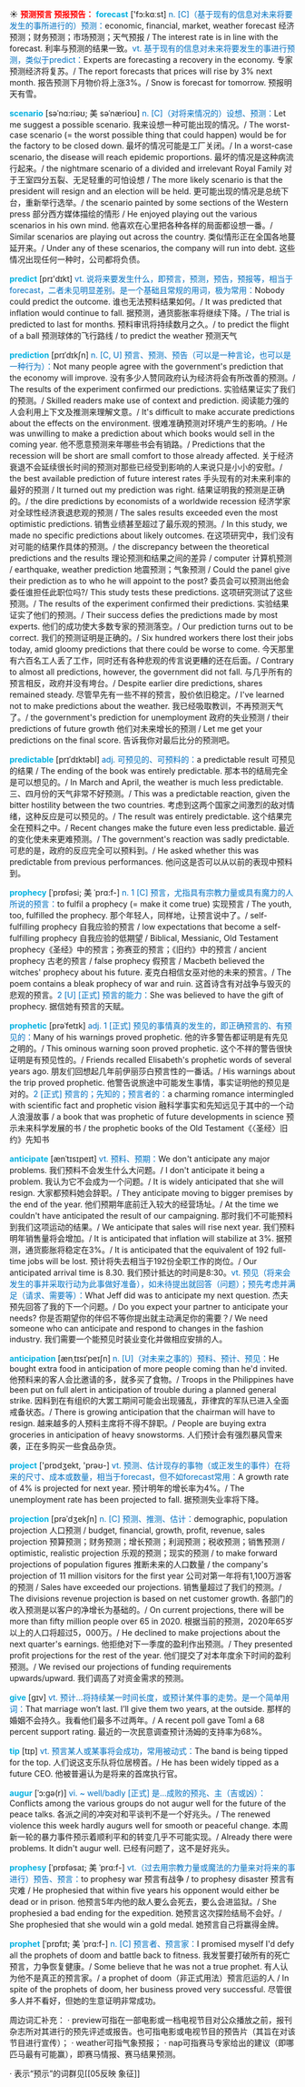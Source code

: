 ☀ <font color="red">**预测预言 预报预告：**</font>
<font color="sky blue">**forecast**</font> ['fɔ:kɑːst] 
<font color="#0070c0">n. [C]（基于现有的信息对未来将要发生的事所进行的）预测：</font>economic, financial, market, weather forecast 经济预测；财务预测；市场预测；天气预报 / The interest rate is in line with the forecast. 利率与预测的结果一致。<font color="#0070c0">vt. 基于现有的信息对未来将要发生的事进行预测，类似于predict：</font>Experts are forecasting a recovery in the economy. 专家预测经济将复苏。/ The report forecasts that prices will rise by 3% next month. 报告预测下月物价将上涨3%。/ Snow is forecast for tomorrow. 预报明天有雪。
           
<font color="sky blue">**scenario**</font> [səˈnɑ:riəʊ; 美 səˈnærioʊ]
<font color="#0070c0">n. [C]（对将来情况的）设想、预测：</font>Let me suggest a possible scenario. 我来设想一种可能出现的情况。/ The worst-case scenario (= the worst possible thing that could happen) would be for the factory to be closed down. 最坏的情况可能是工厂关闭。/ In a worst-case scenario, the disease will reach epidemic proportions. 最坏的情况是这种病流行起来。/ the nightmare scenario of a divided and irrelevant Royal Family 对于王室四分五裂、无足轻重的可怕设想 / The more likely scenario is that the president will resign and an election will be held. 更可能出现的情况是总统下台，重新举行选举。/ the scenario painted by some sections of the Western press 部分西方媒体描绘的情形 / He enjoyed playing out the various scenarios in his own mind. 他喜欢在心里把各种各样的局面都设想一番。/ Similar scenarios are playing out across the country. 类似情形正在全国各地蔓延开来。/ Under any of these scenarios, the company will run into debt. 这些情况出现任何一种时，公司都将负债。

<font color="sky blue">**predict**</font> [prɪ'dɪkt] 
<font color="#0070c0">vt. 说将来要发生什么，即预言，预测，预告，预报等，相当于forecast，二者未见明显差别。是一个基础且常规的用词，极为常用：</font>Nobody could predict the outcome. 谁也无法预料结果如何。/ It was predicted that inflation would continue to fall. 据预测，通货膨胀率将继续下降。/ The trial is predicted to last for months. 预料审讯将持续数月之久。/ to predict the flight of a ball 预测球体的飞行路线 / to predict the weather 预测天气
           
<font color="sky blue">**prediction**</font> [prɪˈdɪkʃn]
<font color="#0070c0">n. [C, U] 预言、预测、预告（可以是一种言论，也可以是一种行为）：</font>Not many people agree with the government's prediction that the economy will improve. 没有多少人赞同政府认为经济将会有所改善的预测。/ The results of the experiment confirmed our predictions. 实验结果证实了我们的预测。/ Skilled readers make use of context and prediction. 阅读能力强的人会利用上下文及推测来理解文意。/ It's difficult to make accurate predictions about the effects on the environment. 很难准确预测对环境产生的影响。/ He was unwilling to make a prediction about which books would sell in the coming year. 他不愿意预测来年哪些书会有销路。/ Predictions that the recession will be short are small comfort to those already affected. 关于经济衰退不会延续很长时间的预测对那些已经受到影响的人来说只是小小的安慰。/ the best available prediction of future interest rates 手头现有的对未来利率的最好的预测 / It turned out my prediction was right. 结果证明我的预测是正确的。/ the dire predictions by economists of a worldwide recession 经济学家对全球性经济衰退悲观的预测 / The sales results exceeded even the most optimistic predictions. 销售业绩甚至超过了最乐观的预测。/ In this study, we made no specific predictions about likely outcomes. 在这项研究中，我们没有对可能的结果作具体的预测。/ the discrepancy between the theoretical predictions and the results 理论预测和结果之间的差异 / computer 计算机预测 / earthquake, weather prediction 地震预测；气象预测 / Could the panel give their prediction as to who he will appoint to the post? 委员会可以预测出他会委任谁担任此职位吗?/ This study tests these predictions. 这项研究测试了这些预测。/ The results of the experiment confirmed their predictions. 实验结果证实了他们的预测。/ Their success defies the predictions made by most experts. 他们的成功使大多数专家的预测落空。/ Our prediction turns out to be correct. 我们的预测证明是正确的。/ Six hundred workers there lost their jobs today, amid gloomy predictions that there could be worse to come. 今天那里有六百名工人丢了工作，同时还有各种悲观的传言说更糟的还在后面。/ Contrary to almost all predictions, however, the government did not fall. 与几乎所有的预言相反，政府并没有垮台。/ Despite earlier dire predictions, shares remained steady. 尽管早先有一些不祥的预言，股价依旧稳定。/ I've learned not to make predictions about the weather. 我已经吸取教训，不再预测天气了。/ the government's prediction for unemployment 政府的失业预测 / their predictions of future growth 他们对未来增长的预测 / Let me get your predictions on the final score. 告诉我你对最后比分的预测吧。                      

<font color="sky blue">**predictable**</font> [prɪˈdɪktəbl]
<font color="#0070c0">adj. 可预见的、可预料的：</font>a predictable result 可预见的结果 / The ending of the book was entirely predictable. 那本书的结局完全是可以想见的。/ In March and April, the weather is much less predictable. 三、四月份的天气非常不好预测。/ This was a predictable reaction, given the bitter hostility between the two countries. 考虑到这两个国家之间激烈的敌对情绪，这种反应是可以预见的。/ The result was entirely predictable. 这个结果完全在预料之中。/ Recent changes make the future even less predictable. 最近的变化使未来更难预测。/ The government's reaction was sadly predictable. 可悲的是，政府的反应完全可以预料到。/ He asked whether this was predictable from previous performances. 他问这是否可以从以前的表现中预料到。
           
<font color="sky blue">**prophecy**</font> [ˈprɒfəsi; 美 ˈprɑ:f-]
<font color="#0070c0">n. 1 [C] 预言，尤指具有宗教力量或具有魔力的人所说的预言：</font>to fulfil a prophecy (= make it come true) 实现预言 / The youth, too, fulfilled the prophecy. 那个年轻人，同样地，让预言说中了。/ self-fulfilling prophecy 自我应验的预言 / low expectations that become a self-fulfilling prophecy 自我应验的低期望 / Biblical, Messianic, Old Testament prophecy《圣经》中的预言；弥赛亚的预言；《旧约》中的预言 / ancient prophecy 古老的预言 / false prophecy 假预言 / Macbeth believed the witches' prophecy about his future. 麦克白相信女巫对他的未来的预言。/ The poem contains a bleak prophecy of war and ruin. 这首诗含有对战争与毁灭的悲观的预言。<font color="#0070c0">2 [U] [正式] 预言的能力：</font>She was believed to have the gift of prophecy. 据信她有预言的天赋。
           
<font color="sky blue">**prophetic**</font> [prəˈfetɪk]
<font color="#0070c0">adj. 1 [正式] 预见的事情真的发生的，即正确预言的、有预见的：</font>Many of his warnings proved prophetic. 他的许多警告都证明是有先见之明的。/ This ominous warning soon proved prophetic. 这个不祥的警告很快证明是有预见性的。/ Friends recalled Elisabeth's prophetic words of several years ago. 朋友们回想起几年前伊丽莎白预言性的一番话。/ His warnings about the trip proved prophetic. 他警告说旅途中可能发生事情，事实证明他的预见是对的。<font color="#0070c0">2 [正式] 预言的；先知的；预言者的：</font>a charming romance intermingled with scientific fact and prophetic vision 融科学事实和先知远见于其中的一个动人浪漫故事 / a book that was prophetic of future developments in science 预示未来科学发展的书 / the prophetic books of the Old Testament《〈圣经〉旧约》先知书

<font color="sky blue">**anticipate**</font> [ænˈtɪsɪpeɪt]
<font color="#0070c0">vt. 预料、预期：</font>We don't anticipate any major problems. 我们预料不会发生什么大问题。/ I don't anticipate it being a problem. 我认为它不会成为一个问题。/ It is widely anticipated that she will resign. 大家都预料她会辞职。/ They anticipate moving to bigger premises by the end of the year. 他们预期年底前迁入较大的经营场址。/ At the time we couldn't have anticipated the result of our campaigning. 那时我们不可能预料到我们这项运动的结果。/ We anticipate that sales will rise next year. 我们预料明年销售量将会增加。/ It is anticipated that inflation will stabilize at 3%. 据预测，通货膨胀将稳定在3%。/ It is anticipated that the equivalent of 192 full-time jobs will be lost. 预计将失去相当于192份全职工作的岗位。/ Our anticipated arrival time is 8.30. 我们预计抵达的时间是8:30。<font color="#0070c0">vt. 预见（将来会发生的事并采取行动为此事做好准备），如未待提出就回答（问题）；预先考虑并满足（请求、需要等）：</font>What Jeff did was to anticipate my next question. 杰夫预先回答了我的下一个问题。/ Do you expect your partner to anticipate your needs? 你是否期望你的伴侣不等你提出就主动满足你的需要？/ We need someone who can anticipate and respond to changes in the fashion industry. 我们需要一个能预见时装业变化并做相应安排的人。
           
<font color="sky blue">**anticipation**</font> [ænˌtɪsɪˈpeɪʃn]
<font color="#0070c0">n. [U]（对未来之事的）预料、预计、预见：</font>He bought extra food in anticipation of more people coming than he'd invited. 他预料来的客人会比邀请的多，就多买了食物。/ Troops in the Philippines have been put on full alert in anticipation of trouble during a planned general strike. 因料到在有组织的大罢工期间可能会出现骚乱，菲律宾的军队已进入全面戒备状态。/ There is growing anticipation that the chairman will have to resign. 越来越多的人预料主席将不得不辞职。/ People are buying extra groceries in anticipation of heavy snowstorms. 人们预计会有强烈暴风雪来袭，正在多购买一些食品杂货。

<font color="sky blue">**project**</font> ['prɒdʒekt, 'prəʊ-] 
<font color="#0070c0">vt. 预测、估计现存的事物（或正发生的事件）在将来的尺寸、成本或数量，相当于forecast，但不如forecast常用：</font>A growth rate of 4% is projected for next year. 预计明年的增长率为4%。/ The unemployment rate has been projected to fall. 据预测失业率将下降。
           
<font color="sky blue">**projection**</font> [prəˈdʒekʃn]
<font color="#0070c0">n. [C] 预测、推测、估计：</font>demographic, population projection 人口预测 / budget, financial, growth, profit, revenue, sales projection 预算预测；财务预测；增长预测；利润预测；税收预测；销售预测 / optimistic, realistic projection 乐观的预测；现实的预测 / to make forward projections of population figures 推断未来的人口数量 / the company's projection of 11 million visitors for the first year 公司对第一年将有1,100万游客的预测 / Sales have exceeded our projections. 销售量超过了我们的预测。/ The divisions revenue projection is based on net customer growth. 各部门的收入预测是以客户的净增长为基础的。/ On current projections, there will be more than fifty million people over 65 in 2020. 根据当前的预测，2020年65岁以上的人口将超过5，000万。/ He declined to make projections about the next quarter's earnings. 他拒绝对下一季度的盈利作出预测。/ They presented profit projections for the rest of the year. 他们提交了对本年度余下时间的盈利预测。/ We revised our projections of funding requirements upwards/upward. 我们调高了对资金需求的预测。

<font color="sky blue">**give**</font> [ɡɪv] 
<font color="#0070c0">vt. 预计…将持续某一时间长度，或预计某件事的走势。是一个简单用词：</font>That marriage won’t last. I’ll give them two years, at the outside. 那样的婚姻不会持久。我看他们最多不过两年。/ A recent poll gave Toml a 68 percent support rating. 最近的一次民意调查预计汤姆的支持率为68%。

<font color="sky blue">**tip**</font> [tɪp] 
<font color="#0070c0">vt. 预言某人或某事将会成功，常用被动式：</font>The band is being tipped for the top. 人们说这支乐队将位居榜首。/ He has been widely tipped as a future CEO. 他被普遍认为是将来的首席执行官。
           
<font color="sky blue">**augur**</font> [ˈɔ:gə(r)]
<font color="#0070c0">vi. ~ well/badly [正式] 是…成败的预兆、主（吉或凶）：</font>Conflicts among the various groups do not augur well for the future of the peace talks. 各派之间的冲突对和平谈判不是一个好兆头。/ The renewed violence this week hardly augurs well for smooth or peaceful change. 本周新一轮的暴力事件预示着顺利平和的转变几乎不可能实现。/ Already there were problems. It didn't augur well. 已经有问题了，这不是好兆头。
           
<font color="sky blue">**prophesy**</font> [ˈprɒfəsaɪ; 美 ˈprɑ:f-]
<font color="#0070c0">vt.（过去用宗教力量或魔法的力量来对将来的事进行）预告、预言：</font>to prophesy war 预言有战争 / to prophesy disaster 预言有灾难 / He prophesied that within five years his opponent would either be dead or in prison. 他预言5年内他的敌人要么会死去，要么会进监狱。/ She prophesied a bad ending for the expedition. 她预言这次探险结局不会好。/ She prophesied that she would win a gold medal. 她预言自己将赢得金牌。
           
<font color="sky blue">**prophet**</font> [ˈprɒfɪt; 美 ˈprɑ:f-]
<font color="#0070c0">n. [C] 预言者、预言家：</font>I promised myself I'd defy all the prophets of doom and battle back to fitness. 我发誓要打破所有的死亡预言，力争恢复健康。/ Some believe that he was not a true prophet. 有人认为他不是真正的预言家。/ a prophet of doom（非正式用法）预言厄运的人 / In spite of the prophets of doom, her business proved very successful. 尽管很多人并不看好，但她的生意证明非常成功。

周边词汇补充：
· preview可指在一部电影或一档电视节目对公众播放之前，报刊杂志所对其进行的预先评述或报告。也可指电影或电视节目的预告片（其旨在对该节目进行宣传）；
· weather可指气象预报；
· nap可指赛马专家给出的建议（即哪匹马最有可能赢），即赛马情报、赛马结果预测。

· 表示“预示”的词群见[[05反映 象征]]
